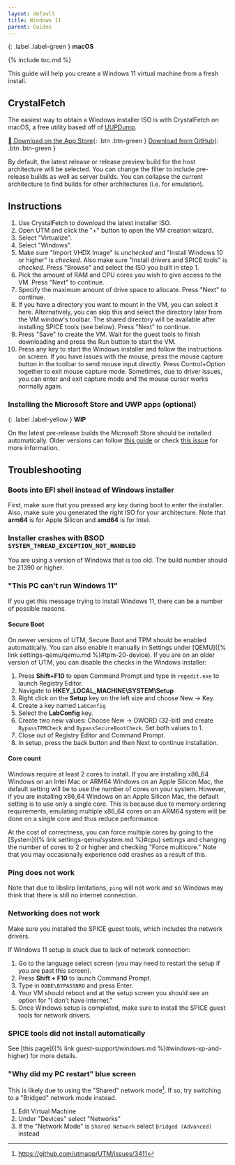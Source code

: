 ```yaml
---
layout: default
title: Windows 11
parent: Guides
---
```

{: .label .label-green }
**macOS**

{% include toc.md %}

This guide will help you create a Windows 11 virtual machine from a fresh install.

## CrystalFetch

The easiest way to obtain a Windows installer ISO is with CrystalFetch on macOS, a free utility based off of [UUPDump](https://uupdump.net).

[ Download on the App Store](https://apps.apple.com/app/crystalfetch-iso-downloader/id6454431289){: .btn .btn-green }
[Download from GitHub](https://github.com/TuringSoftware/CrystalFetch/releases/latest/download/CrystalFetch.dmg){: .btn .btn-green }

By default, the latest release or release preview build for the host architecture will be selected. You can change the filter to include pre-release builds as well as server builds. You can collapse the current architecture to find builds for other architectures (i.e. for emulation).

## Instructions

1. Use CrystalFetch to download the latest installer ISO.
2. Open UTM and click the "+" button to open the VM creation wizard.
3. Select "Virtualize".
4. Select "Windows".
5. Make sure "Import VHDX Image" is *unchecked* and "Install Windows 10 or higher" is *checked*. Also make sure "Install drivers and SPICE tools" is *checked*. Press "Browse" and select the ISO you built in step 1.
6. Pick the amount of RAM and CPU cores you wish to give access to the VM. Press "Next" to continue.
7. Specify the maximum amount of drive space to allocate. Press "Next" to continue.
8. If you have a directory you want to mount in the VM, you can select it here. Alternatively, you can skip this and select the directory later from the VM window's toolbar. The shared directory will be available after installing SPICE tools (see below). Press "Next" to continue.
9. Press "Save" to create the VM. Wait for the guest tools to finish downloading and press the Run button to start the VM.
10. Press any key to start the Windows installer and follow the instructions on screen. If you have issues with the mouse, press the mouse capture button in the toolbar to send mouse input directly. Press Control+Option together to exit mouse capture mode. Sometimes, due to driver issues, you can enter and exit capture mode and the mouse cursor works normally again.

### Installing the Microsoft Store and UWP apps (optional)

{: .label .label-yellow }
**WIP**

On the latest pre-release builds the Microsoft Store should be installed automatically. Older versions can follow [this guide](https://dabigblob.github.io/ms-store-arm64/) or check [this issue](https://github.com/utmapp/UTM/issues/3884) for more information.

## Troubleshooting

### Boots into EFI shell instead of Windows installer

First, make sure that you pressed any key during boot to enter the installer. Also, make sure you generated the right ISO for your architecture. Note that **arm64** is for Apple Silicon and **amd64** is for Intel.

### Installer crashes with BSOD `SYSTEM_THREAD_EXCEPTION_NOT_HANDLED`

You are using a version of Windows that is too old. The build number should be 21390 or higher.

### "This PC can't run Windows 11"

If you get this message trying to install Windows 11, there can be a number of possible reasons.

#### Secure Boot

On newer versions of UTM, Secure Boot and TPM should be enabled automatically. You can also enable it manually in Settings under [QEMU]({% link settings-qemu/qemu.md %}#tpm-20-device). If you are on an older version of UTM, you can disable the checks in the Windows installer:

1. Press **Shift+F10** to open Command Prompt and type in `regedit.exe` to launch Registry Editor.
2. Navigate to **HKEY_LOCAL_MACHINE\SYSTEM\Setup**
3. Right click on the **Setup** key on the left size and choose New -> Key.
4. Create a key named `LabConfig`
5. Select the **LabConfig** key.
6. Create two new values: Choose New -> DWORD (32-bit) and create `BypassTPMCheck` and `BypassSecureBootCheck`. Set both values to 1.
7. Close out of Registry Editor and Command Prompt.
8. In setup, press the back button and then Next to continue installation.

#### Core count

Windows require at least 2 cores to install. If you are installing x86_64 Windows on an Intel Mac or ARM64 Windows on an Apple Silicon Mac, the default setting will be to use the number of cores on your system. However, if you are installing x86_64 Windows on an Apple Silicon Mac, the default setting is to use only a single core. This is because due to memory ordering requirements, emulating multiple x86_64 cores on an ARM64 system will be done on a single core and thus reduce performance.

At the cost of correctness, you can force multiple cores by going to the [System]({% link settings-qemu/system.md %}#cpu) settings and changing the number of cores to 2 or higher and checking "Force multicore." Note that you may occasionally experience odd crashes as a result of this.

### Ping does not work

Note that due to libslirp limitations, `ping` will not work and so Windows may think that there is still no internet connection.

### Networking does not work

Make sure you installed the SPICE guest tools, which includes the network drivers.

If Windows 11 setup is stuck due to lack of network connection:

1. Go to the language select screen (you may need to restart the setup if you are past this screen).
2. Press **Shift + F10** to launch Command Prompt.
3. Type in `OOBE\BYPASSNRO` and press Enter.
4. Your VM should reboot and at the setup screen you should see an option for "I don't have internet."
5. Once Windows setup is completed, make sure to install the SPICE guest tools for network drivers.

### SPICE tools did not install automatically

See [this page]({% link guest-support/windows.md %}#windows-xp-and-higher) for more details.

### "Why did my PC restart" blue screen

This is likely due to using the "Shared" network mode[^1]. If so, try switching to a "Bridged" network mode instead.

1. Edit Virtual Machine
2. Under "Devices" select "Networks"
3. If the "Network Mode" is `Shared Network` select `Bridged (Advanced)` instead

[^1]: https://github.com/utmapp/UTM/issues/3411
